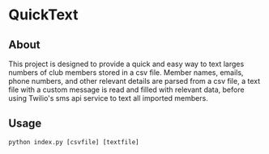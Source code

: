# QuickText
## About
This project is designed to provide a quick and easy way to text larges numbers of club members stored in a csv file. Member names, emails, phone numbers, and other relevant details are parsed from a csv file, a text file with a custom message is read and filled with relevant data, before using Twilio's sms api service to text all imported members.

## Usage
```python index.py [csvfile] [textfile]```